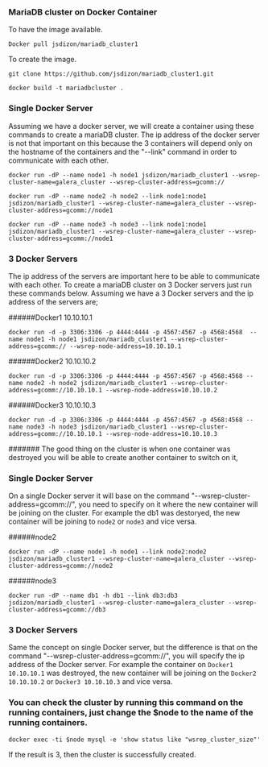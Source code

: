 ### MariaDB cluster on Docker Container

To have the image available.
```
Docker pull jsdizon/mariadb_cluster1
```

To create the image.

```
git clone https://github.com/jsdizon/mariadb_cluster1.git

docker build -t mariadbcluster .

```

### Single Docker Server
Assuming we have a docker server, we will create a container using these commands to create a mariaDB cluster. The ip address of the docker server is not that important on this because the 3 containers will depend only on the hostname of the containers and the "--link" command in order to communicate with each other.

```
docker run -dP --name node1 -h node1 jsdizon/mariadb_cluster1 --wsrep-cluster-name=galera_cluster --wsrep-cluster-address=gcomm://

docker run -dP --name node2 -h node2 --link node1:node1 jsdizon/mariadb_cluster1 --wsrep-cluster-name=galera_cluster --wsrep-cluster-address=gcomm://node1

docker run -dP --name node3 -h node3 --link node1:node1 jsdizon/mariadb_cluster1 --wsrep-cluster-name=galera_cluster --wsrep-cluster-address=gcomm://node1
```


### 3 Docker Servers
The ip address of the servers are important here to be able to communicate with each other. To create a mariaDB cluster on 3 Docker servers just run these commands below. Assuming we have a 3 Docker servers and the ip address of the servers are;

######Docker1 10.10.10.1
```
docker run -d -p 3306:3306 -p 4444:4444 -p 4567:4567 -p 4568:4568  --name node1 -h node1 jsdizon/mariadb_cluster1 --wsrep-cluster-address=gcomm:// --wsrep-node-address=10.10.10.1
```
######Docker2 10.10.10.2
```
docker run -d -p 3306:3306 -p 4444:4444 -p 4567:4567 -p 4568:4568 --name node2 -h node2 jsdizon/mariadb_cluster1 --wsrep-cluster-address=gcomm://10.10.10.1 --wsrep-node-address=10.10.10.2
```
######Docker3 10.10.10.3
```
docker run -d -p 3306:3306 -p 4444:4444 -p 4567:4567 -p 4568:4568 --name node3 -h node3 jsdizon/mariadb_cluster1 --wsrep-cluster-address=gcomm://10.10.10.1 --wsrep-node-address=10.10.10.3
```

####### The good thing on the cluster is when one container was destroyed you will be able to create another container to switch on it,

### Single Docker Server
On a single Docker server it will base on the command "--wsrep-cluster-address=gcomm://", you need to specify on it where the new container will be joining on the cluster. For example the db1 was destoryed, the new container will be joining to `node2` or `node3` and vice versa.

######node2
```
docker run -dP --name node1 -h node1 --link node2:node2 jsdizon/mariadb_cluster1 --wsrep-cluster-name=galera_cluster --wsrep-cluster-address=gcomm://node2
```
######node3
```
docker run -dP --name db1 -h db1 --link db3:db3 jsdizon/mariadb_cluster1 --wsrep-cluster-name=galera_cluster --wsrep-cluster-address=gcomm://db3
```
### 3 Docker Servers
Same the concept on single Docker server, but the difference is that on the command "--wsrep-cluster-address=gcomm://", you will specify the ip address of the Docker server. For example the container on `Docker1 10.10.10.1` was destroyed, the new container will be joining on the `Docker2 10.10.10.2` or `Docker3 10.10.10.3` and vice versa.


### You can check the cluster by running this command on the running containers, just change the $node to the name of the running containers.
```
docker exec -ti $node mysql -e 'show status like "wsrep_cluster_size"'
```
If the result is 3, then the cluster is successfully created.
